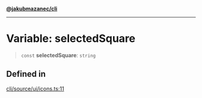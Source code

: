 [**@jakubmazanec/cli**](../../../README.md)

---

# Variable: selectedSquare

> `const` **selectedSquare**: `string`

## Defined in

[cli/source/ui/icons.ts:11](https://github.com/jakubmazanec/tools/blob/4bb343d3736e4f9f11a014de3241c6054262151e/packages/cli/source/ui/icons.ts#L11)
